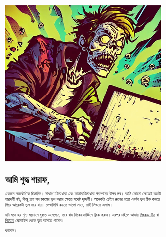 <img src="zombie~2.jpeg" alt="Comic art of a zombie by Bing AI"></img>

# আমি শুদ্ধ শারাফ,

একজন সমকৌণিক চিন্তাবিদ। সাধারণ চিন্তাধারা এবং আমার চিন্তাধারা পরস্পরের উপর লম্ব। আমি কোনো ক্ষেত্রেই ততটা পারদর্শী নই, কিন্তু প্রায় সব রকমের ভুল করার ক্ষেত্রে যথেষ্ট দূরদর্শী। অনেকটা চেইন রুলের মতো একটা ভুল ঠিক করতে গিয়ে আরেকটা ভুল হয়ে যায়। লেখালিখি করতে ভালো লাগে, তাই লিখতে এলাম।

যদি মনে হয় শূন্য ময়দানে ঘুরতে এসেছেন, তবে বাম দিকের মার্জিনে ক্লিক করুন। এরপর চাইলে আমার [লিংকড-ইন](https://www.linkedin.com/in/shuddhosharaf) বা [গিটহাব](https://sudo318.github.io/) প্রোফাইল থেকে ঘুরে আসতে পারেন।

ধন্যবাদ।
